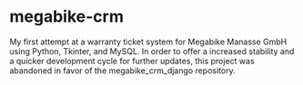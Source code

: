 # megabike-crm
My first attempt at a warranty ticket system for Megabike Manasse GmbH using Python, Tkinter, and MySQL.
In order to offer a increased stability and a quicker development cycle for further updates, this project was abandoned in favor of the megabike_crm_django repository.
